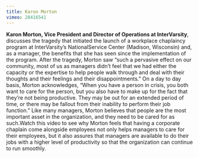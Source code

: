 ```yaml
---
title: Karon Morton
vimeo: 28416541
---
```

**Karon Morton, Vice President and Director of Operations at InterVarsity**, discusses the tragedy that initiated the launch of a workplace chaplaincy program at InterVarsity’s NationalService Center (Madison, Wisconsin) and, as a manager, the benefits that she has seen since the implementation of the program. After the tragedy, Morton saw “such a pervasive effect on our community, most of us as managers didn’t feel that we had either the capacity or the expertise to help people walk through and deal with their thoughts and their feelings and their disappointments.” On a day to day basis, Morton acknowledges, “When you have a person in crisis, you both want to care for the person, but you also have to make up for the fact that they’re not being productive. They may be out for an extended period of time, or there may be fallout from their inability to perform their job function.” Like many managers, Morton believes that people are the most important asset in the organization, and they need to be cared for as such.Watch this video to see why Morton feels that having a corporate chaplain come alongside employees not only helps managers to care for their employees, but it also assures that managers are available to do their jobs with a higher level of productivity so that the organization can continue to run smoothly.
